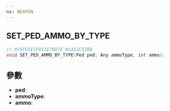 ```yaml
---
ns: WEAPON
---
```

## SET_PED_AMMO_BY_TYPE

```c
// 0x5FD1E1F011E76D7E 0x311C52BB
void SET_PED_AMMO_BY_TYPE(Ped ped, Any ammoType, int ammo);
```


## 參數
* **ped**: 
* **ammoType**: 
* **ammo**: 

